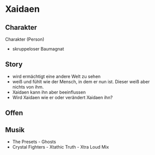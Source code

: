 Xaidaen
=

Charakter
-

Charakter (Person)

* skruppeloser Baumagnat

Story
-

* wird ermächtigt eine andere Welt zu sehen
* weiß und fühlt wie der Mensch, in dem er nun ist. Dieser weiß aber nichts von ihm.
* Xaidaen kann ihn aber beeinflussen
* Wird Xaidaen wie er oder verändert Xaidaen ihn?

Offen
-

Musik
-

* The Presets - Ghosts
* Crystal Fighters - Xtathic Truth - Xtra Loud Mix
